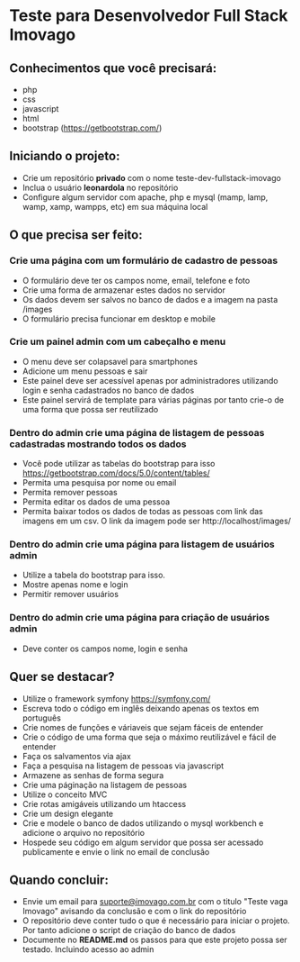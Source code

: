 # Teste para Desenvolvedor Full Stack Imovago

## Conhecimentos que você precisará:

- php
- css
- javascript
- html
- bootstrap (https://getbootstrap.com/)

## Iniciando o projeto:
- Crie um repositório **privado** com o nome teste-dev-fullstack-imovago
- Inclua o usuário **leonardola** no repositório
- Configure algum servidor com apache, php e mysql (mamp, lamp, wamp, xamp, wampps, etc) em sua máquina local

## O que precisa ser feito:
### Crie uma página com um formulário de cadastro de pessoas
- O formulário deve ter os campos nome, email, telefone e foto
- Crie uma forma de armazenar estes dados no servidor
- Os dados devem ser salvos no banco de dados e a imagem na pasta /images
- O formulário precisa funcionar em desktop e mobile 

### Crie um painel admin com um cabeçalho e menu
- O menu deve ser colapsavel para smartphones
- Adicione um menu pessoas e sair
- Este painel deve ser acessível apenas por administradores utilizando login e senha cadastrados no banco de dados
- Este painel servirá de template para várias páginas por tanto crie-o de uma forma que possa ser reutilizado

### Dentro do admin crie uma página de listagem de pessoas cadastradas mostrando todos os dados
- Você pode utilizar as tabelas do bootstrap para isso https://getbootstrap.com/docs/5.0/content/tables/   
- Permita uma pesquisa por nome ou email
- Permita remover pessoas
- Permita editar os dados de uma pessoa
- Permita baixar todos os dados de todas as pessoas com link das imagens em um csv. O link da imagem pode ser http://localhost/images/<imagem>

### Dentro do admin crie uma página para listagem de usuários admin
- Utilize a tabela do bootstrap para isso.
- Mostre apenas nome e login
- Permitir remover usuários
  
### Dentro do admin crie uma página para criação de usuários admin
- Deve conter os campos nome, login e senha

## Quer se destacar?
- Utilize o framework symfony https://symfony.com/
- Escreva todo o código em inglês deixando apenas os textos em português
- Crie nomes de funções e váriaveis que sejam fáceis de entender
- Crie o código de uma forma que seja o máximo reutilizável e fácil de entender
- Faça os salvamentos via ajax
- Faça a pesquisa na listagem de pessoas via javascript
- Armazene as senhas de forma segura 
- Crie uma páginação na listagem de pessoas
- Utilize o conceito MVC
- Crie rotas amigáveis utilizando um htaccess
- Crie um design elegante
- Crie e modele o banco de dados utilizando o mysql workbench e adicione o arquivo no repositório
- Hospede seu código em algum servidor que possa ser acessado publicamente e envie o link no email de conclusão


## Quando concluir:
- Envie um email para suporte@imovago.com.br com o titulo "Teste vaga Imovago" avisando da conclusão e com o link do repositório
- O repositório deve conter tudo o que é necessário para iniciar o projeto. Por tanto adicione o script de criação do banco de dados
- Documente no **README.md** os passos para que este projeto possa ser testado. Incluindo acesso ao admin
